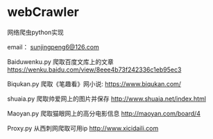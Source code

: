# webCrawler
网络爬虫python实现

email： sunjingpeng6@126.com

Baiduwenku.py 爬取百度文库上的文章 https://wenku.baidu.com/view/8eee4b73f242336c1eb95ec3

Biqukan.py 爬取《笔趣看》网小说: https://www.biqukan.com/

shuaia.py 爬取帅爱网上的图片并保存 http://www.shuaia.net/index.html

Maoyan.py 爬取猫眼网上的高分电影信息 http://maoyan.com/board/4

Proxy.py 从西刺网爬取可用ip http://www.xicidaili.com
